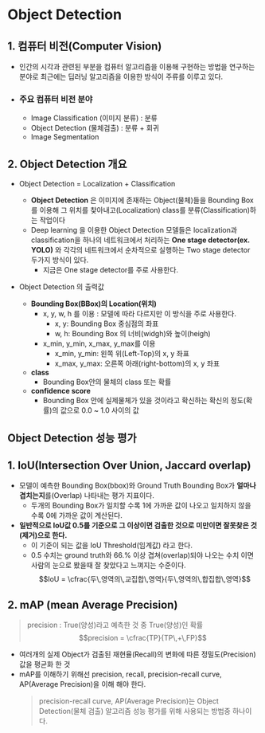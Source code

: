 # Object Detection
## 1. 컴퓨터 비전(Computer Vision)
- 인간의 시각과 관련된 부분을 컴퓨터 알고리즘을 이용해 구현하는 방법을 연구하는 분야로 최근에는 딥러닝 알고리즘을 이용한 방식이 주류를 이루고 있다.
- ### 주요 컴퓨터 비전 분야
    - Image Classification (이미지 분류) : 분류
    - Object Detection (물체검출) : 분류 + 회귀
    - Image Segmentation 

## 2. Object Detection 개요
- Object Detection = Localization + Classification
    - **Object Detection** 은 이미지에 존재하는 Object(물체)들을 Bounding Box를 이용해 그 위치를 찾아내고(Localization) class를 분류(Classification)하는 작업이다
    - Deep learning 을 이용한 Object Detection 모델들은 localization과 classification을 하나의 네트워크에서 처리하는 **One stage detector(ex. YOLO)** 와 각각의 네트워크에서 순차적으로 실행하는 Two stage detector 두가지 방식이 있다.
        - 지금은 One stage detector를 주로 사용한다.

- Object Detection 의 출력값
    - **Bounding Box(BBox)의 Location(위치)**
        - x, y, w, h 를 이용 : 모델에 따라 다르지만 이 방식을 주로 사용한다.
            - x, y: Bounding Box 중심점의 좌표
            - w, h: Bounding Box 의 너비(widgh)와 높이(heigh)
        - x_min, y_min, x_max, y_max를 이용
            - x_min, y_min: 왼쪽 위(Left-Top)의 x, y 좌표
            - x_max, y_max: 오른쪽 아래(right-bottom)의 x, y 좌표
    - **class**
        - Bounding Box안의 물체의 class 또는 확률
    - **confidence score**
        - Bounding Box 안에 실제물체가 있을 것이라고 확신하는 확신의 정도(확률)의 값으로 0.0 ~ 1.0 사이의 값

## Object Detection 성능 평가
## 1. IoU(Intersection Over Union, Jaccard overlap)
- 모델이 예측한 Bounding Box(bbox)와 Ground Truth Bounding Box가 **얼마나 겹치는지**를(Overlap) 나타내는 평가 지표이다.
    - 두개의 Bounding Box가 일치할 수록 1에 가까운 값이 나오고 일치하지 않을 수록 0에 가까운 값이 계산된다.
- **일반적으로 IoU값 0.5를 기준으로 그 이상이면 검출한 것으로 미만이면 잘못찾은 것(제거)으로 한다.**
    - 이 기준이 되는 값을 IoU Threshold(임계값) 라고 한다.
    - 0.5 수치는 ground truth와 66.% 이상 겹쳐(overlap)되야 나오는 수치 이면 사람의 눈으로 봤을때 잘 찾았다고 느껴지는 수준이다.
$$IoU = \cfrac{두\,영역의\,교집합\,영역}{두\,영역의\,합집합\,영역}$$

## 2. mAP (mean Average Precision)
> precision : True(양성)라고 예측한 것 중 True(양성)인 확률
> $$precision = \cfrac{TP}{TP\,+\,FP}$$
- 여러개의 실제 Object가 검출된 재현율(Recall)의 변화에 따른 정밀도(Precision) 값을 평균화 한 것
- mAP를 이해하기 위해선 precision, recall, precision-recall curve, AP(Average Precision)을 이해 해야 한다.
    > precision-recall curve, AP(Average Precision)는 Object Detection(물체 검출) 알고리즘 성능 평가를 위해 사용되는 방법중 하나이다.

